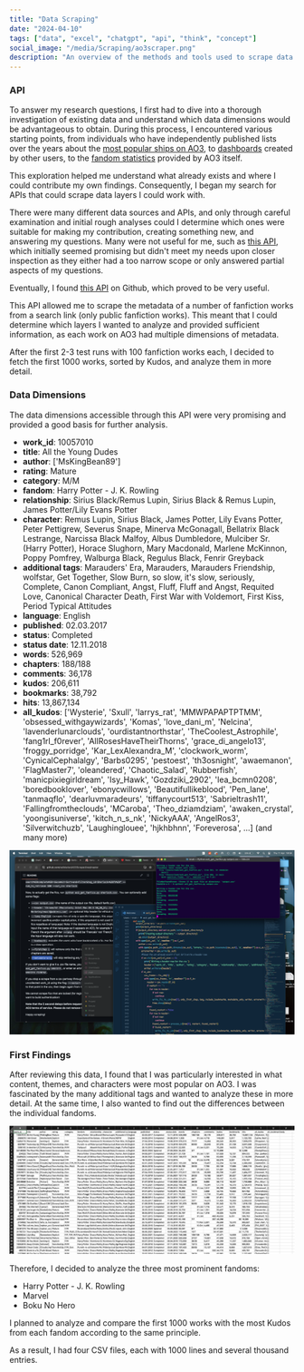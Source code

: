 ```yaml
---
title: "Data Scraping"
date: "2024-04-10"
tags: ["data", "excel", "chatgpt", "api", "think", "concept"]
social_image: "/media/Scraping/ao3scraper.png"
description: "An overview of the methods and tools used to scrape data from AO3, including initial findings and data dimensions."
---
```


### API

To answer my research questions, I first had to dive into a thorough investigation of existing data and understand which data dimensions would be advantageous to obtain. During this process, I encountered various starting points, from individuals who have independently published lists over the years about the [most popular ships on AO3](https://archiveofourown.org/works/49183780/chapters/124099495), to [dashboards](https://lookerstudio.google.com/reporting/a0fba927-c7ce-42ae-a8eb-57c34d5013ba/page/p_3it7ak2zlc) created by other users, to the [fandom statistics](https://archiveofourown.org/admin_posts/18804) provided by AO3 itself.

This exploration helped me understand what already exists and where I could contribute my own findings. Consequently, I began my search for APIs that could scrape data layers I could work with.

There were many different data sources and APIs, and only through careful examination and initial rough analyses could I determine which ones were suitable for making my contribution, creating something new, and answering my questions. Many were not useful for me, such as [this API](https://fandomstats.org/ao3-tag-stats/), which initially seemed promising but didn't meet my needs upon closer inspection as they either had a too narrow scope or only answered partial aspects of my questions.

Eventually, I found [this API](https://github.com/radiolarian/AO3Scraper) on Github, which proved to be very useful.

This API allowed me to scrape the metadata of a number of fanfiction works from a search link (only public fanfiction works). This meant that I could determine which layers I wanted to analyze and provided sufficient information, as each work on AO3 had multiple dimensions of metadata.

After the first 2-3 test runs with 100 fanfiction works each, I decided to fetch the first 1000 works, sorted by Kudos, and analyze them in more detail.

### Data Dimensions

The data dimensions accessible through this API were very promising and provided a good basis for further analysis.

- **work_id**: 10057010
- **title**: All the Young Dudes
- **author**: ['MsKingBean89']
- **rating**: Mature
- **category**: M/M
- **fandom**: Harry Potter - J. K. Rowling
- **relationship**: Sirius Black/Remus Lupin, Sirius Black & Remus Lupin, James Potter/Lily Evans Potter
- **character**: Remus Lupin, Sirius Black, James Potter, Lily Evans Potter, Peter Pettigrew, Severus Snape, Minerva McGonagall, Bellatrix Black Lestrange, Narcissa Black Malfoy, Albus Dumbledore, Mulciber Sr. (Harry Potter), Horace Slughorn, Mary Macdonald, Marlene McKinnon, Poppy Pomfrey, Walburga Black, Regulus Black, Fenrir Greyback
- **additional tags**: Marauders' Era, Marauders, Marauders Friendship, wolfstar, Get Together, Slow Burn, so slow, it's slow, seriously, Complete, Canon Compliant, Angst, Fluff, Fluff and Angst, Requited Love, Canonical Character Death, First War with Voldemort, First Kiss, Period Typical Attitudes
- **language**: English
- **published**: 02.03.2017
- **status**: Completed
- **status date**: 12.11.2018
- **words**: 526,969
- **chapters**: 188/188
- **comments**: 36,178
- **kudos**: 206,611
- **bookmarks**: 38,792
- **hits**: 13,867,134
- **all_kudos**: ['Wysterie', 'Sxull', 'larrys_rat', 'MMWPAPAPTPTMM', 'obsessed_withgaywizards', 'Komas', 'love_dani_m', 'Nelcina', 'lavenderlunarclouds', 'ourdistantnorthstar', 'TheCoolest_Astrophile', 'fang1rl_f0rever', 'AllRosesHaveTheirThorns', 'grace_di_angelo13', 'froggy_porridge', 'Kar_LexAlexandra_M', 'clockwork_worm', 'CynicalCephalalgy', 'Barbs0295', 'pestoest', 'th3osnight', 'awaemanon', 'FlagMaster7', 'oleandered', 'Chaotic_Salad', 'Rubberfish', 'manicpixiegirldream', 'Isy_Hawk', 'Gozdziki_2902', 'lea_bcmn0208', 'boredbooklover', 'ebonycwillows', 'Beautifullikeblood', 'Pen_lane', 'tanmaqflo', 'dearluvmaradeurs', 'tiffanycourt513', 'Sabrieltrash11', 'Fallingfromtheclouds', 'MCaroba', 'Theo_dziamdziam', 'awaken_crystal', 'yoongisuniverse', 'kitch_n_s_nk', 'NickyAAA', 'AngelRos3', 'Silverwitchuzb', 'Laughinglouee', 'hjkhbhnn', 'Foreverosa', ...] (and many more)

![Ao3 Scraper](/media/Scraping/ao3scraper.png)

### First Findings

After reviewing this data, I found that I was particularly interested in what content, themes, and characters were most popular on AO3. I was fascinated by the many additional tags and wanted to analyze these in more detail. At the same time, I also wanted to find out the differences between the individual fandoms.

![CSV Data Dimensions](/media/Scraping/datendimensionen.png)

Therefore, I decided to analyze the three most prominent fandoms:
- Harry Potter - J. K. Rowling
- Marvel
- Boku No Hero

I planned to analyze and compare the first 1000 works with the most Kudos from each fandom according to the same principle.

As a result, I had four CSV files, each with 1000 lines and several thousand entries.